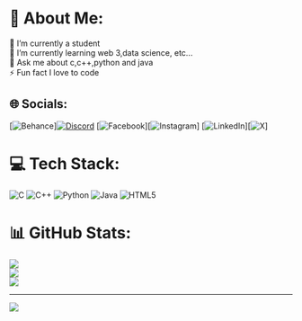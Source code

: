 # 💫 About Me:
🔭 I’m currently a student<br>🌱 I’m currently learning web 3,data science, etc...<br>💬 Ask me about c,c++,python and java<br>⚡ Fun fact I love to code


## 🌐 Socials:
[![Behance](https://img.shields.io/badge/Behance-1769ff?logo=behance&logoColor=white)][![Discord](https://img.shields.io/badge/Discord-%237289DA.svg?logo=discord&logoColor=white)](https://discord.gg/https://discord.gg/MUfy8mCF) [![Facebook](https://img.shields.io/badge/Facebook-%231877F2.svg?logo=Facebook&logoColor=white)][![Instagram](https://img.shields.io/badge/Instagram-%23E4405F.svg?logo=Instagram&logoColor=white)] [![LinkedIn](https://img.shields.io/badge/LinkedIn-%230077B5.svg?logo=linkedin&logoColor=white)][![X](https://img.shields.io/badge/X-black.svg?logo=X&logoColor=white)] 

# 💻 Tech Stack:
![C](https://img.shields.io/badge/c-%2300599C.svg?style=for-the-badge&logo=c&logoColor=white) ![C++](https://img.shields.io/badge/c++-%2300599C.svg?style=for-the-badge&logo=c%2B%2B&logoColor=white) ![Python](https://img.shields.io/badge/python-3670A0?style=for-the-badge&logo=python&logoColor=ffdd54) ![Java](https://img.shields.io/badge/java-%23ED8B00.svg?style=for-the-badge&logo=openjdk&logoColor=white) ![HTML5](https://img.shields.io/badge/html5-%23E34F26.svg?style=for-the-badge&logo=html5&logoColor=white)
# 📊 GitHub Stats:
![](https://github-readme-stats.vercel.app/api?username=sanjeev-7-kumar&theme=blueberry&hide_border=false&include_all_commits=true&count_private=true)<br/>
![](https://github-readme-streak-stats.herokuapp.com/?user=sanjeev-7-kumar&theme=blueberry&hide_border=false)<br/>
![](https://github-readme-stats.vercel.app/api/top-langs/?username=sanjeev-7-kumar&theme=blueberry&hide_border=false&include_all_commits=true&count_private=true&layout=compact)

---
[![](https://visitcount.itsvg.in/api?id=sanjeev-7-kumar&icon=0&color=0)](https://visitcount.itsvg.in)

<!-- Proudly created with GPRM ( https://gprm.itsvg.in ) -->
